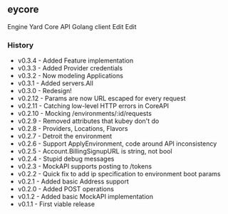 ## eycore ##

Engine Yard Core API Golang client Edit Edit

### History ###

* v0.3.4 - Added Feature implementation
* v0.3.3 - Added Provider credentials
* v0.3.2 - Now modeling Applications
* v0.3.1 - Added servers.All
* v0.3.0 - Redesign!
* v0.2.12 - Params are now URL escaped for every request
* v0.2.11 - Catching low-level HTTP errors in CoreAPI
* v0.2.10 - Mocking /environments/:id/requests
* v0.2.9 - Removed attributes that kubey don't do
* v0.2.8 - Providers, Locations, Flavors
* v0.2.7 - Detroit the environment
* v0.2.6 - Support ApplyEnvironment, code around API inconsistency
* v0.2.5 - Account.BillingSignupURL is string, not bool
* v0.2.4 - Stupid debug messages
* v0.2.3 - MockAPI supports posting to /tokens
* v0.2.2 - Quick fix to add ip specification to environment boot params
* v0.2.1 - Added basic Address support
* v0.2.0 - Added POST operations
* v0.1.2 - Added basic MockAPI implementation
* v0.1.1 - First viable release
